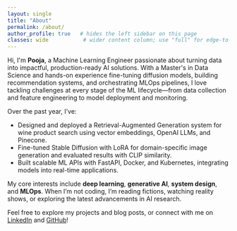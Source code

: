 ```yaml
---
layout: single
title: "About"
permalink: /about/
author_profile: true   # hides the left sidebar on this page
classes: wide           # wider content column; use "full" for edge-to-edge
---
```


Hi, I'm **Pooja**, a Machine Learning Engineer passionate about turning data into impactful, production-ready AI solutions. With a Master's in Data Science and hands-on experience fine-tuning diffusion models, building recommendation systems, and orchestrating MLOps pipelines, I love tackling challenges at every stage of the ML lifecycle—from data collection and feature engineering to model deployment and monitoring.

Over the past year, I’ve:
- Designed and deployed a Retrieval-Augmented Generation system for wine product search using vector embeddings, OpenAI LLMs, and Pinecone.  
- Fine-tuned Stable Diffusion with LoRA for domain-specific image generation and evaluated results with CLIP similarity.  
- Built scalable ML APIs with FastAPI, Docker, and Kubernetes, integrating models into real-time applications.  

My core interests include **deep learning**, **generative AI**, **system design**, and **MLOps**. When I’m not coding, I’m reading fictions, watching reality shows, or exploring the latest advancements in AI research.

Feel free to explore my projects and blog posts, or connect with me on [LinkedIn](https://linkedin.com/in/pooja-baraluumesh) and [GitHub](https://github.com/poojabumesh)!  
